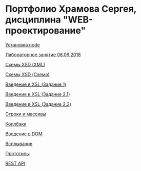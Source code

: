 # Портфолио Храмова Сергея, дисциплина "WEB-проектирование"
<a href="https://github.com/Serega89Kh/Serega89Kh.github.io/blob/master/image.png">Установка node</a>

<a href="https://kodaktor.ru/unsafe_bd9c3">Лабораторное занятие 06.09.2018</a>

<a href="https://kodaktor.ru/unsafe_9f2f7">Схемы XSD (XML)</a>

<a href="https://kodaktor.ru/unsafe_82c16">Схемы XSD (Схема)</a>

<a href="https://kodaktor.ru/task_0001f">Введение в XSL (Задание 1)</a>

<a href="https://kodaktor.ru/task_func_45e71">Введение в XSL (Задание 2.1)</a>

<a href="https://kodaktor.ru/task_func_6ee45">Введение в XSL (Задание 2.2)</a>

<a href="https://repl.it/@Serega89Kh/stringsarrays">Строки и массивы</a>

<a href="https://kodaktor.ru/03112018_8444e">Коллбэки</a>

<a href="https://kodaktor.ru/async_tasks_c3219">Введение в DOM</a>

<a href="https://kodaktor.ru/iremove_8991d">Всплывание</a>

<a href="https://kodaktor.ru/zzzzzzz_3722a">Прототипы</a>

<a href="https://kodaktor.ru/click_6c745">REST API</a>
